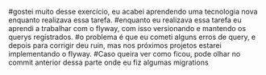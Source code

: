 #gostei muito desse exercício, eu acabei aprendendo uma tecnologia nova enquanto realizava essa tarefa. 
#enquanto eu realizava essa tarefa eu aprendi a trabalhar com o flyway, com isso versionando e mantendo os querys registrados. 
#o problema é que eu cometi alguns erros de query, e depois para corrigir deu ruin, mas nos próximos projetos estarei implementando o flyway. 
#Caso queira ver como ficou, pode olhar no commit anterior dessa parte onde eu fiz algumas migrations 